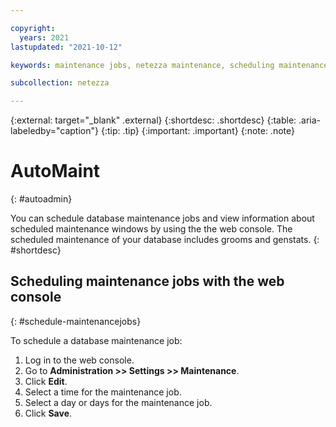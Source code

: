 ```yaml
---

copyright:
  years: 2021
lastupdated: "2021-10-12"

keywords: maintenance jobs, netezza maintenance, scheduling maintenance jobsc, automaint, maintenance with the web console

subcollection: netezza

---
```


{:external: target="_blank" .external}
{:shortdesc: .shortdesc}
{:table: .aria-labeledby="caption"}
{:tip: .tip}
{:important: .important}
{:note: .note}

# AutoMaint
{: #autoadmin}

You can schedule database maintenance jobs and view information about scheduled maintenance windows by using the the web console. The scheduled maintenance of your database includes grooms and genstats.
{: #shortdesc}

## Scheduling maintenance jobs with the web console
{: #schedule-maintenancejobs}

To schedule a database maintenance job:

1. Log in to the web console.
1. Go to **Administration >> Settings >> Maintenance**.
1. Click **Edit**.
1. Select a time for the maintenance job.
1. Select a day or days for the maintenance job.
1. Click **Save**.
